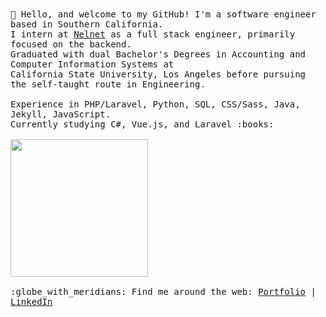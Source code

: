 
<samp>  
👋 Hello, and welcome to my GitHub! I'm a software engineer based in Southern California.
  <br>I intern at <a href="https://www.nelnet.com/welcome">Nelnet</a> as a full stack engineer, primarily focused on the backend.
  <br> Graduated with dual Bachelor's Degrees in Accounting and Computer Information Systems at
  <br> California State University, Los Angeles before pursuing the self-taught route in Engineering.
  <br>
  <br> Experience in PHP/Laravel, Python, SQL, CSS/Sass, Java, Jekyll, JavaScript.
  <br> Currently studying C#, Vue.js, and Laravel  :books:<br><br>
  <img src="https://media.giphy.com/media/yALcFbrKshfoY/giphy.gif" width="220px">
  <br><br>:globe_with_meridians: Find me around the web: <a href="https://alyssabenipayo.netlify.app/">Portfolio</a> | <a href="https://www.linkedin.com/in/alyssabenipayo/">LinkedIn</a>
</samp>  

